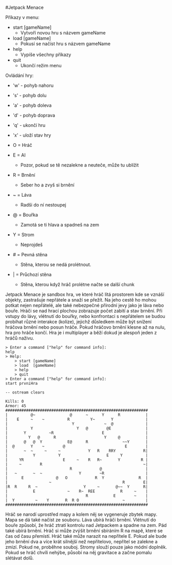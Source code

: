 \#Jetpack Menace

Příkazy v menu:
- start [gameName]
	- Vytvoří novou hru s názvem gameName
- load [gameName]
	- Pokusí se načíst hru s názvem gameName
- help
	- Vypíše všechny příkazy
- quit
	- Ukončí režim menu

Ovládání hry:
- 'w' - pohyb nahoru
- 's' - pohyb dolu
- 'a' - pohyb doleva
- 'd' - pohyb doprava

- 'q' - ukončí hru
- 'x' - uloží stav hry

- O = Hráč
- E = AI
	- Pozor, pokud se tě nezalekne a neuteče, může tu ublížit
- R = Brnění
	- Seber ho a zvyš si brnění
- ~ = Láva
	- Radši do ní nestoupej
- @ = Bouřka
	- Zamotá se ti hlava a spadneš na zem
- Y = Strom
	- Neprojdeš
- \# = Pevná stěna 
	- Stěna, kterou se nedá prolétnout.
- | = Průchozí stěna
	- Stěna, kterou když hráč prolétne načte se další chunk

Jetpack Menace je sandbox hra, ve které hráč lítá prostorem kde se vznáší objekty, 
zastrašuje nepřátele a snaží se přežít. Na jeho cestě ho mohou potkat nejen nepřátelé, 
ale také nebezpečné přírodní jevy jako je láva nebo bouře. Hráči se nad hrací plochou 
zobrazuje počet zabití a stav brnění. Při vstupy do lávy, vlétnutí do bouřky, nebo 
konfrontaci s nepřátelem se budou probíhat různé interakce (kolize), jejichž důsledkem 
může být snížení hráčova brnění nebo posun hráče. Pokud hráčovo brnění klesne až na 
nulu, hra pro hráče končí. 
Hra je i multiplayer a běží dokud je alespoň jeden z hráčů naživu.

```
> Enter a command ["help" for command info]:
help
> Help:
    > start [gameName]
    > load  [gameName]
    > help
    > quit
> Enter a command ["help" for command info]:
start prvniHra

-- ostream clears

Kills: 0
Armor: 45
##############################################################
|          @~               @      ~      Y      R           |
|    E     ~    ~          R         Y~       Y              |
|                            Y             ~  @              |
|          Y                   Y   @        @E               |
|       Y          ~R                     E                  |
|         Y   @      R                     Y     @           |
|       @   @  Y           E@      R               ~~Y       |
|  @       Y    ~        @                          E        |
|       ~  ~     ~     ~            Y   R    RRY            R|
|           Y          Y                    E     Y          |
|     YR                 E     ~    R   R~       Y         R |
|     ~        R                                            ~|
|                           R            @                   |
|   ~       ~  ~                Y        ~R                  |
|      E              @   O            R  Y               R  |
|                  ~                               R        E|
|R  R     R  ~                    Y     ~       @~~  Y      R|
|           E              ~    R~  REE           R     ~    |
|                                  R           E        ~    |
|  Y         ~    Y       R  R O                   ~         |
##############################################################

```

Hráč se narodí uprostřed mapy a kolem něj se vygeneruje zbytek mapy. Mapa se dá také načíst
ze souboru. Láva ubírá hráči brnění. Vlétnutí do bouře způsobí, že hráč ztratí kontrolu nad Jetpackem 
a spadne na zem. Pád také ubírá brnění. Hráč si může zvýšit brnění sbíráním R na mapě, které se čas 
od času přemístí. Hráč také může narazit na nepřítele E. Pokud ale bude jeho brnění dva a více krát 
silnější než nepřítelovo, nepřítel se zalekne a zmizí. Pokud ne, proběhne souboj. Stromy slouží pouze 
jako módní doplněk. Pokud se hráč chvíli nehýbe, působí na něj gravitace a začne pomalu slétávat dolů.
